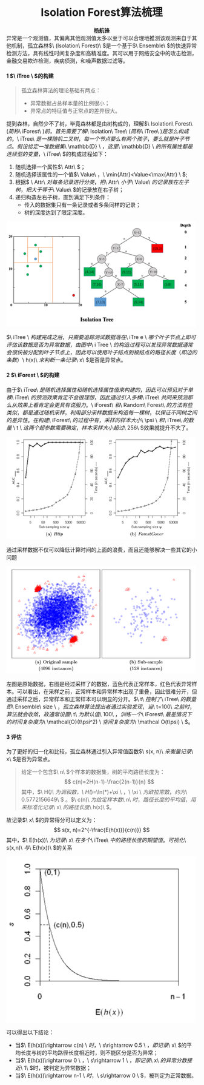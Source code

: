 # <center>Isolation Forest算法梳理</center>

<center><strong>杨航锋</strong></center>
异常是一个观测值，其偏离其他观测值太多以至于可以合理地推测该观测来自于其他机制，孤立森林$\ (Isolation\ Forest)\ $是一个基于$\ Ensemble\ $的快速异常检测方法，具有线性时间复杂度和高精准度。其可以用于网络安全中的攻击检测，金融交易欺诈检测，疾病侦测，和噪声数据过滤等。

#### 1 $\ iTree \ $的构建

> 孤立森林算法的理论基础有两点：
>
> - 异常数据占总样本量的比例很小；
> - 异常点的特征值与正常点的差异很大。

提到森林，自然少不了树，毕竟森林都是由树构成的，理解$\ Isolation\ Forest\ $(简称$\ iForest\ $)前，首先需要了解$\ Isolation\ Tree\ $(简称$\ iTree\ $)是怎么构成的，$\ iTree\ $是一棵随机二叉树，每一个节点要么有两个孩子，要么就是叶子节点。假设给定一堆数据集$\ \mathbb{D} \ $，这里$\ \mathbb{D} \ $的所有属性都是连续型的变量，$\ iTree\ $的构成过程如下：

1. 随机选择一个属性$\ Attr\ $；
2. 随机选择该属性的一个值$\ Value\ $，$\ \min\{Attr\}<Value<\max\{Attr\} \ $;
3. 根据$ \ Attr\ $对每条记录进行分类，把$\ Attr\ $小于$\ Value\ $的记录放在左子树，把大于等于$\ Value\ $的记录放在右子树；
4. 递归构造左右子树，直到满足下列条件：
    - 传入的数据集只有一条记录或者多条同样的记录；
    - 树的深度达到了限定深度。

<img src="../picture/iForest.png" width="500" hegiht="300" align=center/>

$\ iTree \ $构建完成之后，只需要追踪测试数据落在$\ iTre e \ $哪个叶子节点上即可评估该数据是否为异常数据，由图中$\ i Tree \ $的构造过程可以发现异常数据通常会很快被分配到叶子节点上，因此可以使用叶子结点到根结点的路径长度（即边的条数）$\ h(x)\ $来判断一条记录$\ x\ $是否是异常点。

#### 2 $\ iForest \ $的构建

由于$\ iTree\ $是随机选择属性和随机选择属性值来构建的，因此可以预见对于单棵$\ iTree\ $的预测效果肯定不会很理想，因此通过引入多棵$\ iTree\ $共同来预测那么从效果上看肯定会更具有说服力。$\ iForest\ $和$\ Random\ Forest\ $的方法有些类似，都是通过随机采样，利用部分采样数据来构造每一棵树，以保证不同树之间的差异性。在构建$\ iForest\ $的过程中有，采样的样本大小$\  \psi \ $和$\ iTree\ $的数量$ \ t \ $这两个超参数需要确定，样本采样大小超过$\ 256\ $效果就提升不大了。

<img src="../picture/iForest_psi.png" width="500" hegiht="300" align=center/>

通过采样数据不仅可以降低计算时间的上面的浪费，而且还能够解决一些其它的小问题

<img src="../picture/iForest_instance.png" width="500" hegiht="300" align=center/>

左图是原始数据，右图是经过采样了的数据，蓝色代表正常样本，红色代表异常样本。可以看出，在采样之前，正常样本和异常样本出现了重叠，因此很难分开，但通过采样之后，异常样本和正常样本可以明显的分开。$\ t\ $控制了$\ iTree\ $的数量即$\ Ensemble\ size \ $，孤立森林算法提出者通过实验发现，当$\ t=100\ $之前时，算法就会收敛，故通常设置$\ t\ $为默认值$\ 100\ $，训练一个$\ iForest\ $最差情况下的时间复杂度为$\ \mathcal{O}(t\psi^2) \ $空间复杂度为$\ \mathcal O(t\psi) \ $。

#### 3 评估

为了更好的归一化和比较，孤立森林通过引入异常值函数$\ s(x, n)\ $来衡量记录$\ x\ $是否为异常点。

> 给定一个包含$\ n\ $个样本的数据集，树的平均路径长度为：
> $$
> c(n)=2H(n-1)-\frac{2(n-1)}{n}
> $$
> 其中，$\ H(*)\ $为调和数，$\ H(*)=\ln(*)+\xi \ $，$\ \xi \ $为欧拉常数，约为$\ 0.5772156649\ $ 。$\ c(n)\ $为给定样本数$\ n\ $时，路径长度的平均值，用来标准化记录$\ x\ $的路径长度$\ h(x)\ $。

故记录$\ x\ $的异常得分可以定义为：
$$
s(x, n)=2^{-\frac{E(h(x))}{c(n)}}
$$
其中，$\ E(h(x))\ $为记录$\ x\ $在多个$\ iTree\ $中的路径长度的期望值。可视化$\ s(x,n)\ $与$\ E(h(x))\ $的关系

<img src="../picture/iForest_s.png" width="500" hegiht="300" align=center />

可以得出以下结论：

- 当$\ E(h(x))\rightarrow c(n) \ $时，$\ s\rightarrow 0.5 \ $，即记录$\ x\ $的平均长度与树的平均路径长度相近时，则不能区分是否为异常；
- 当$\ E(h(x))\rightarrow 0 \ $，$\ s\rightarrow 1 \ $，即记录$\ x\ $的异常分数接近$\ 1\ $时，被判定为异常数据；
- 当$\ E(h(x))\rightarrow n-1 \ $时，$\ s\rightarrow 0 \ $，被判定为正常数据。

